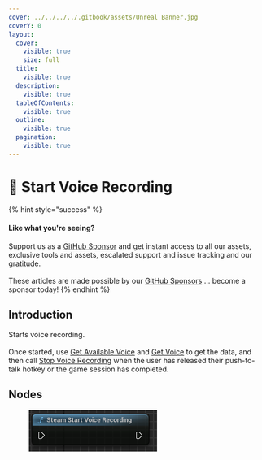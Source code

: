 ```yaml
---
cover: ../../../../.gitbook/assets/Unreal Banner.jpg
coverY: 0
layout:
  cover:
    visible: true
    size: full
  title:
    visible: true
  description:
    visible: true
  tableOfContents:
    visible: true
  outline:
    visible: true
  pagination:
    visible: true
---
```


# 🔵 Start Voice Recording

{% hint style="success" %}
#### Like what you're seeing?

Support us as a [GitHub Sponsor](../../../../become-a-sponsor/) and get instant access to all our assets, exclusive tools and assets, escalated support and issue tracking and our gratitude.\
\
These articles are made possible by our [GitHub Sponsors](../../../../become-a-sponsor/) ... become a sponsor today!
{% endhint %}

## Introduction

Starts voice recording.\
\
Once started, use [Get Available Voice](get-available-voice.md) and [Get Voice](get-voice.md) to get the data, and then call [Stop Voice Recording](stop-voice-recording.md) when the user has released their push-to-talk hotkey or the game session has completed.

## Nodes

<figure><img src="../../../../.gitbook/assets/image (14) (1).png" alt=""><figcaption></figcaption></figure>
